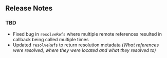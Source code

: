 ## Release Notes

### TBD

* Fixed bug in `resolveRefs` where multiple remote references resulted in callback being called multiple times
* Updated `resolveRefs` to return resolution metadata _(What references were resolved, where they were located and what they resolved to)_
